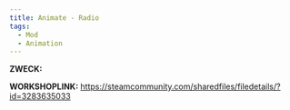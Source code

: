 ```yaml
---
title: Animate - Radio
tags:
  - Mod
  - Animation
---
```

**ZWECK:** 

**WORKSHOPLINK:** https://steamcommunity.com/sharedfiles/filedetails/?id=3283635033
 <script src="https://www.steamwidgets.net/api/resource/query?type=js&module=workshop&version=v1"></script>
<steam-workshop itemid="3283635033"></steam-workshop>